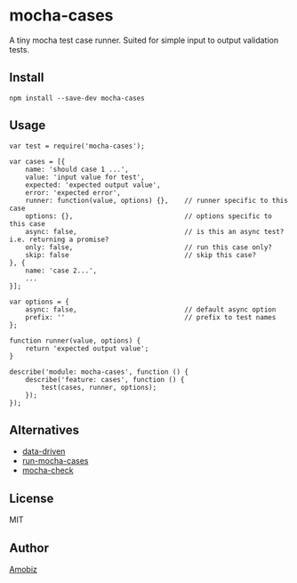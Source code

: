 # mocha-cases
A tiny mocha test case runner. Suited for simple input to output validation tests.

## Install
```
npm install --save-dev mocha-cases
```

## Usage
```
var test = require('mocha-cases');

var cases = [{
	name: 'should case 1 ...',
	value: 'input value for test',
	expected: 'expected output value',
	error: 'expected error',
	runner: function(value, options) {},	// runner specific to this case
	options: {},							// options specific to this case
	async: false,							// is this an async test? i.e. returning a promise?
	only: false,							// run this case only?
	skip: false								// skip this case?
}, {
	name: 'case 2...',
	...
}];

var options = {
	async: false,							// default async option
	prefix: ''								// prefix to test names
};

function runner(value, options) {
	return 'expected output value';
}

describe('module: mocha-cases', function () {
	describe('feature: cases', function () {
		test(cases, runner, options);
	});
});
```

## Alternatives

 * [data-driven](https://www.npmjs.com/package/data-driven)
 * [run-mocha-cases](https://www.npmjs.com/package/run-mocha-cases)
 * [mocha-check](https://www.npmjs.com/package/mocha-check)

## License
MIT

## Author
[Amobiz](https://github.com/amobiz)